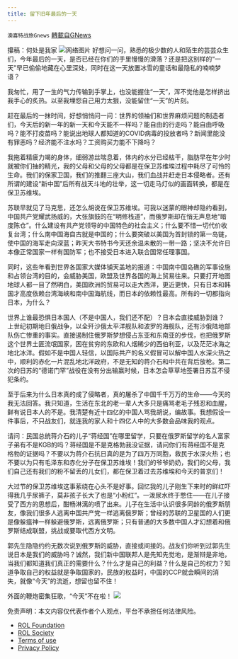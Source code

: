 ```yaml
---
title: 留下旧年最后的一天
---
```

`澳喜特战旅Gnews` [轉載自GNews](https://gnews.org/zh-hans/1814187/)

攥稿：何处是我家
![](https://assets.gnews.org/wp-content/uploads/2022/01/1.2A.png)网络图片
好想问一问，熟悉的极少数的人和陌生的芸芸众生们，今年最后的一天，是否已经在你们的手里慢慢的滑落？还是把这别样的“一天”早已偷偷地藏在心里深处，同时在这一天放置冰雪的童话和最隐私的喃喃梦语？

我匆忙，用了一生的气力传输到手掌上，也没能握住“一天”，浑不觉他是怎样挤出我手心的炙热。以至我埋怨自己用力太狠，没能留住“一天”的片刻。

赶在最后的一抹时间，好想悄悄问一问：世界的领袖们和世界麻烦问题的制造者们，今天后的新一年的新一天和今天能不一样吗？能自由的行走吗？能自由呼吸吗？能不打疫苗吗？能说出地球人都知道的COVID病毒的投放者吗？新闻里能没有罪恶吗？经济能不注水吗？工资购买力能不下降吗？

我拖着精疲力竭的身体，细弱游丝喘息着，体内的水分已经枯干，脂肪早在年少时就被你们抽的精光，我的父母和父母的父母都是在保卫苏维埃过程中耗尽了可怜的生命。我们的保家卫国，我们的推翻三座大山，我们血战并赶走日本侵略者。还有所谓的建设“新中国”后所有战天斗地的壮举，这一切走马灯似的画面转换，都是在保卫苏维埃。

苏联早就见了马克思，还怎么胡说在保卫苏维埃。可我以迷蒙的眼神却隐约看到，中国共产党耀武扬威的，大张旗鼓的在“明修栈道”，而俄罗斯却在悄无声息地“暗度陈仓”。什么建设有共产党领导的中国特色的社会主义；什么要不惜一切代价收复台湾；什么南中国海自古就是中国的；什么要突破以美国为首封锁的第一岛链，使中国的海军走向深蓝；昨天大书特书今天还余温未散的一带一路；坚决不允许日本像正常国家一样有国防军；也不接受日本进入联合国常任理事国。

同时，这些年看到世界各国家大媒体铺天盖地的报道：中国南中国岛礁的军事设施和占领台湾的目的，会威胁美国，欧盟及世界各国的海上贸易往来。只要打开地图地球人都一目了然明白，美国欧洲的贸易可以走大西洋，更近更快，只有日本和韩国才高度依赖台湾海峡和南中国海航线，而日本的依赖性最高。所有的一切都指向日本，为什么？

世界上谁最恐惧日本国人（不是中国人，我们还不配）？日本会直接威胁到谁？ 上世纪初期地日俄战争，以全歼沙俄太平洋舰队和波罗的海舰队，还有沙俄陆地部队伤亡惨重的事实。直接遏制住俄罗斯梦想侵占东亚和东南亚的步伐，也把俄罗斯这个世界土匪流氓国家，困在贫穷的东欧和人烟稀少的西伯利亚，以及茫茫冰海之地北冰洋。假如不是中国人轻信，以国际共产的名义假冒可以解中国人水深火热之中，顺利的赤化一片混乱地北洋政府，不是无知的蒋介石和中共在背后放枪。第二次的日苏的“德诺门罕”战役在没有分出输赢时候，日本怎会草草地签署日苏互不侵犯条约。

至于后来为什么日本真的成了侵略者，真的屠杀了中国千千万万的生命——今天的我无法回答。我只知道，生活在东北的老一辈人大多只是痛骂老毛子残忍和血腥，鲜有说日本人的不是。我清楚有近十四亿的中国人骂我胡说，编故事。我想假设一件事后，不只战友们，就连我的家人和十四亿人中的大多数会品味我的观点。

请问：民国总统蒋介石的儿子“蒋经国”在哪里留学，只要在俄罗斯留学的名人富家子弟有不是KGB的吗？蒋经国是不是克格勃我没证据，请问你们有蒋经国不是克格勃的证据吗？不要以为蒋介石抗日真的是为了四万万同胞，救民于水深火热；也不要以为只有毛泽东和赤化分子在保卫苏维埃！我们的爷爷奶奶，我们的父母，我们自己还有我们的粉不留丢的儿女们，都在保卫着过去苏维埃和今天的普京们！

大过节的保卫苏维埃这事萦绕在心头不是好事。回忆我的儿子刚生下来时的鲜红吓得我几乎尿裤子，莫非孩子长大了也是“小粉红”。一泼尿水终于憋住——在儿子接受了西方的思想后，酣畅淋漓的喷了出来。儿子在生活中认识很多同龄的俄罗斯朋友，像我们很多人逃离中国共产党一样逃离俄罗斯；曾经的苏联的卫星国的人们更是像躲瘟神一样躲避俄罗斯，远离俄罗斯；只有普通的大多数中国人才幻想着和俄罗斯结成联盟，挑战或要取代西方文明。

郭先生隐隐约约无数次说到俄罗斯的威胁，直接或间接的。战友们你听到过郭先生说日本是我们的威胁吗？诚然，我们新中国联邦人是先知先觉地，是渐辩是非地，当我们都知道我们真正的需要什么？什么才是自己的利益？什么是自己的权力？知道争取自己的权益就是争取国家的，民族的权益时，中国的CCP就会瞬间的消失，就像“今天”的流逝，想留也留不住！

外面的鞭炮密集狂歌，“今天”不在啦！
![](https://assets.gnews.org/wp-content/uploads/2022/01/TUBIAO-X.jpg)
 

免责声明：本文内容仅代表作者个人观点，平台不承担任何法律风险。

- [ROL Foundation](https://rolfoundation.org/)
- [ROL Society](https://rolsociety.org/)
- [Terms of use](https://gnews.org/terms-of-use-3/)
- [Privacy Policy](https://gnews.org/privacy-policy/)
